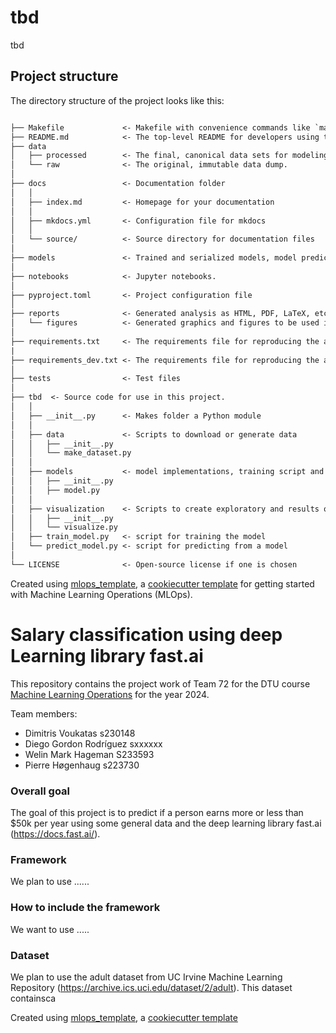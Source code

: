 # tbd

tbd

## Project structure

The directory structure of the project looks like this:

```txt

├── Makefile             <- Makefile with convenience commands like `make data` or `make train`
├── README.md            <- The top-level README for developers using this project.
├── data
│   ├── processed        <- The final, canonical data sets for modeling.
│   └── raw              <- The original, immutable data dump.
│
├── docs                 <- Documentation folder
│   │
│   ├── index.md         <- Homepage for your documentation
│   │
│   ├── mkdocs.yml       <- Configuration file for mkdocs
│   │
│   └── source/          <- Source directory for documentation files
│
├── models               <- Trained and serialized models, model predictions, or model summaries
│
├── notebooks            <- Jupyter notebooks.
│
├── pyproject.toml       <- Project configuration file
│
├── reports              <- Generated analysis as HTML, PDF, LaTeX, etc.
│   └── figures          <- Generated graphics and figures to be used in reporting
│
├── requirements.txt     <- The requirements file for reproducing the analysis environment
|
├── requirements_dev.txt <- The requirements file for reproducing the analysis environment
│
├── tests                <- Test files
│
├── tbd  <- Source code for use in this project.
│   │
│   ├── __init__.py      <- Makes folder a Python module
│   │
│   ├── data             <- Scripts to download or generate data
│   │   ├── __init__.py
│   │   └── make_dataset.py
│   │
│   ├── models           <- model implementations, training script and prediction script
│   │   ├── __init__.py
│   │   ├── model.py
│   │
│   ├── visualization    <- Scripts to create exploratory and results oriented visualizations
│   │   ├── __init__.py
│   │   └── visualize.py
│   ├── train_model.py   <- script for training the model
│   └── predict_model.py <- script for predicting from a model
│
└── LICENSE              <- Open-source license if one is chosen
```

Created using [mlops_template](https://github.com/SkafteNicki/mlops_template),
a [cookiecutter template](https://github.com/cookiecutter/cookiecutter) for getting
started with Machine Learning Operations (MLOps).



Salary classification using deep Learning library fast.ai
==============================

This repository contains the project work of Team 72 for the DTU course [Machine Learning Operations](https://kurser.dtu.dk/course/02476) for the year 2024.

Team members:

- Dimitris Voukatas s230148
- Diego Gordon Rodríguez sxxxxxx
- Welin Mark Hageman S233593
- Pierre Høgenhaug s223730

### Overall goal
 The goal of this project is to predict if a person earns more or less than $50k per year using some general data and the deep learning library fast.ai (https://docs.fast.ai/).

### Framework
We plan to use ......

### How to include the framework
We want to use .....

### Dataset
We plan to use the adult dataset from UC Irvine Machine Learning Repository (https://archive.ics.uci.edu/dataset/2/adult). This dataset containsca



Created using [mlops_template](https://github.com/SkafteNicki/mlops_template),
a [cookiecutter template](https://github.com/cookiecutter/cookiecutter) 
